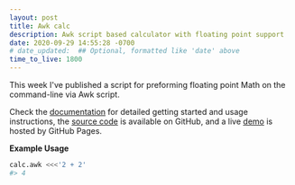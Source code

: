 ```yaml
---
layout: post
title: Awk calc
description: Awk script based calculator with floating point support
date: 2020-09-29 14:55:28 -0700
# date_updated:  ## Optional, formatted like 'date' above
time_to_live: 1800
---
```




This week I've published a script for preforming floating point Math on the command-line via Awk script.


Check the [documentation][documentation__calc] for detailed getting started and usage instructions, the [source code][source__calc] is available on GitHub, and a live [demo][demo__calc] is hosted by GitHub Pages.


**Example Usage**


```Bash
calc.awk <<<'2 + 2'
#> 4
```


[documentation__calc]: https://github.com/awk-utilities/calc/blob/main/.github/README.md "Repository documentation"

[source__calc]: https://github.com/awk-utilities/calc "Repository source code"

[demo__calc]: https://awk-utilities.github.io/calc/index.html

